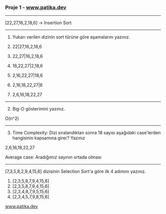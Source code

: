 ### Proje 1  - www.patika.dev
***

[22,27,16,2,18,6] -> Insertion Sort

***
1. Yukarı verilen dizinin sort türüne göre aşamalarını yazınız.

1. 22|27,16,2,18,6
2. 22,27|16,2,18,6
3. 16,22,27|2,18,6
4. 2,16,22,27|18,6
5. 2,16,18,22,27|6
6. 2,6,16,18,22,27

***
2. Big-O gösterimini yazınız.

O(n^2)

***
3. Time Complexity: Dizi sıralandıktan sonra 18 sayısı aşağıdaki case'lerden hangisinin kapsamına girer? Yazınız

 2,6,16,18,22,27
 
Average case: Aradığımız sayının ortada olması
  
 *** 

[7,3,5,8,2,9,4,15,6] dizisinin Selection Sort'a göre ilk 4 adımını yazınız.

1. [2,3,5,8,7,9,4,15,6] 
2. [2,3,5,8,7,9,4,15,6]
3. [2,3,4,8,7,9,5,15,6] 
4. [2,3,4,5,7,9,8,15,6]  


www.patika.dev